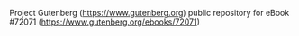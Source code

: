Project Gutenberg (https://www.gutenberg.org) public repository
for eBook #72071 (https://www.gutenberg.org/ebooks/72071)
